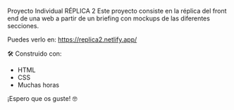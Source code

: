 Proyecto Individual RÉPLICA 2
Este proyecto consiste en la réplica del front end de una web a partir de un briefing con mockups de las diferentes secciones.

Puedes verlo en: https://replica2.netlify.app/

🛠️ Construido con:

- HTML
- CSS
- Muchas horas


¡Espero que os guste! 🤓
